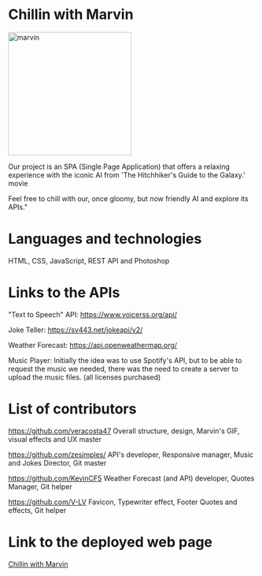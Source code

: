 # Chillin with Marvin
<img width="250" alt="marvin" src="https://github.com/zesimples/chillin-with-marvin/assets/127743960/54ada0c7-3cad-445c-9a76-c346b4c3cb84">

Our project is an SPA (Single Page Application) that offers a relaxing experience with the iconic AI from 'The Hitchhiker's Guide to the Galaxy.' movie

Feel free to chill with our, once gloomy, but now friendly AI and explore its APIs."

# Languages and technologies
HTML, CSS, JavaScript, REST API and Photoshop

# Links to the APIs
"Text to Speech" API: https://www.voicerss.org/api/

Joke Teller: https://sv443.net/jokeapi/v2/

Weather Forecast: https://api.openweathermap.org/

Music Player: Initially the idea was to use Spotify's API, but to be able to request the music we needed, there was the need to create a server to upload the music files. (all licenses purchased)  

# List of contributors

https://github.com/veracosta47
Overall structure, design, Marvin's GIF, visual effects and UX master

https://github.com/zesimples/
API's developer, Responsive manager, Music and Jokes Director, Git master

https://github.com/KevinCF5
Weather Forecast (and API) developer, Quotes Manager, Git helper

https://github.com/V-LV
Favicon, Typewriter effect, Footer Quotes and effects, Git helper


# Link to the deployed web page

[Chillin with Marvin](https://zesimples.github.io/chillin-with-marvin)




